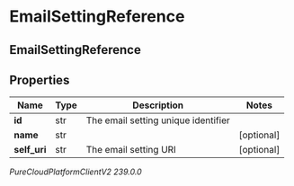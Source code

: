 # EmailSettingReference

## EmailSettingReference

## Properties

|Name | Type | Description | Notes|
|------------ | ------------- | ------------- | -------------|
| **id** | str | The email setting unique identifier | |
| **name** | str |  | [optional] |
| **self_uri** | str | The email setting URI | [optional] |



_PureCloudPlatformClientV2 239.0.0_
